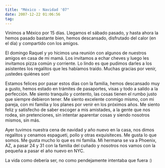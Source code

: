 ```yaml
---
title: "México - Navidad '07"
date: 2007-12-22 01:06:56
tag: 
---
```

<p>Vinimos a México por 15 días. Llegamos el sábado pasado, y hasta ahora la hemos pasado bastante bien, hemos descansado, disfrutado del calor (en el día) y compartido con los amigos.</p>

<p>El domingo Raquel y yo hicimos una reunión con algunos de nuestros amigos en casa de mi mamá. Los invitamos a echar cheves y luego les invitamos pizza común y corriente. Lo lindo es que pudimos darles a los asistentes los regalitos que les habíamos traído. Muchas gracias por venir, ¡ustedes quiénes son!</p>

<p>Estamos felices por pasar estos días con la familia, hemos descansado muy a gusto, hemos estado en trámites de pasaportes, visas y todo a salido a la perfección. Me siento tranquilo y contento, las cosas tienen el rumbo justo que siempre debieron tener. Me siento excelente conmigo mismo, con mi pareja, con mi familia y los planes por venir en los próximos años. Me siento feliz y satisfecho de saber escoger a mis amistades, a la gente que nos rodea, sin pretenciones, sin intentar aparentar cosas y siendo nosotros mismos, sin más.</p>

<p>Ayer tuvimos nuestra cena de navidad y año nuevo en la casa, nos dimos regalitos y cenamos espagueti, pollo y otras exquisiteces. Me gusta lo que somos. Me gusta mucho lo que es mi familia. Mi hermana se va a Phoenix, AZ, a pasar 24 y 31 con la familia del cuñado y nosotros nos vamos con la pequeña a pasar el año nuevo en NYC.</p>

<p>La vida como debería ser, no como pendejamente intentaba que fuera :)</p>
